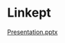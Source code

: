 # Linkept

[Presentation.pptx](https://github.com/atefbouzid/Linkept/files/14001652/Presentation.pptx)
